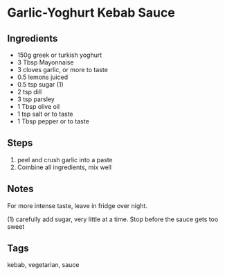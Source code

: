 # Garlic-Yoghurt Kebab Sauce 

## Ingredients 
 
* 150g greek or turkish yoghurt 
* 3 Tbsp Mayonnaise
* 3 cloves garlic, or more to taste
* 0.5 lemons juiced
* 0.5 tsp sugar (1)
* 2 tsp dill
* 3 tsp parsley 
* 1 Tbsp olive oil
* 1 tsp salt or to taste
* 1 Tbsp pepper or to taste

## Steps 

1. peel and crush garlic into a paste
2. Combine all ingredients, mix well
 
## Notes 

For more intense taste, leave in fridge over night.

(1) carefully add sugar, very little at a time. Stop before the sauce gets too sweet

## Tags 
kebab, vegetarian, sauce
